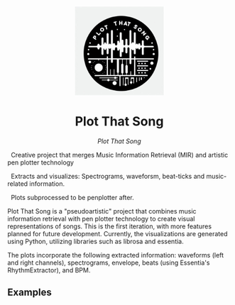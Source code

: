 <div align="center">

<img src="assets/plotthatsong.jpeg" width="200px">

# Plot That Song
<i> Plot That Song </i>

</div>

&nbsp; Creative project that merges Music Information Retrieval (MIR) and artistic pen plotter technology

&nbsp; Extracts and visualizes: Spectrograms, waveforsm, beat-ticks and music-related information.

&nbsp; Plots subprocessed to be penplotter after.


Plot That Song is a "pseudoartistic" project that combines music information retrieval with pen plotter technology to create visual representations of songs. This is the first iteration, with more features planned for future development. Currently, the visualizations are generated using Python, utilizing libraries such as librosa and essentia.

The plots incorporate the following extracted information: waveforms (left and right channels), spectrograms, envelope, beats (using Essentia's RhythmExtractor), and BPM.

## Examples






